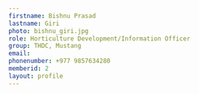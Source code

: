 ```yaml
---
firstname: Bishnu Prasad
lastname: Giri
photo: bishnu_giri.jpg
role: Horticulture Development/Information Officer
group: THDC, Mustang
email:
phonenumber: +977 9857634280
memberid: 2
layout: profile
---
```

